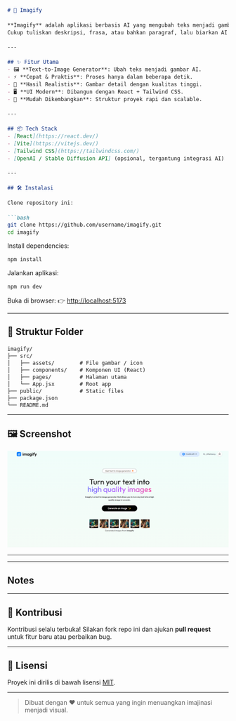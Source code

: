 ````markdown
# 🚀 Imagify

**Imagify** adalah aplikasi berbasis AI yang mengubah teks menjadi gambar berkualitas tinggi hanya dalam hitungan detik.  
Cukup tuliskan deskripsi, frasa, atau bahkan paragraf, lalu biarkan AI menghasilkan visual sesuai imajinasi kamu.

---

## ✨ Fitur Utama
- 🖼️ **Text-to-Image Generator**: Ubah teks menjadi gambar AI.
- ⚡ **Cepat & Praktis**: Proses hanya dalam beberapa detik.
- 🎨 **Hasil Realistis**: Gambar detail dengan kualitas tinggi.
- 🖥️ **UI Modern**: Dibangun dengan React + Tailwind CSS.
- 🔧 **Mudah Dikembangkan**: Struktur proyek rapi dan scalable.

---

## 📦 Tech Stack
- [React](https://react.dev/)  
- [Vite](https://vitejs.dev/)  
- [Tailwind CSS](https://tailwindcss.com/)  
- [OpenAI / Stable Diffusion API] (opsional, tergantung integrasi AI)  

---

## 🛠️ Instalasi

Clone repository ini:

```bash
git clone https://github.com/username/imagify.git
cd imagify
````

Install dependencies:

```bash
npm install
```

Jalankan aplikasi:

```bash
npm run dev
```

Buka di browser:
👉 [http://localhost:5173](http://localhost:5173)

---

## 📂 Struktur Folder

```
imagify/
├── src/
│   ├── assets/        # File gambar / icon
│   ├── components/    # Komponen UI (React)
│   ├── pages/         # Halaman utama
│   └── App.jsx        # Root app
├── public/            # Static files
├── package.json
└── README.md
```

---

## 🖼️ Screenshot

![Imagify Preview](assets/imagify-readme.png)

---

---

## Notes



---

## 🤝 Kontribusi

Kontribusi selalu terbuka! Silakan fork repo ini dan ajukan **pull request** untuk fitur baru atau perbaikan bug.

---

## 📜 Lisensi

Proyek ini dirilis di bawah lisensi [MIT](LICENSE).

---

> Dibuat dengan ❤️ untuk semua yang ingin menuangkan imajinasi menjadi visual.
